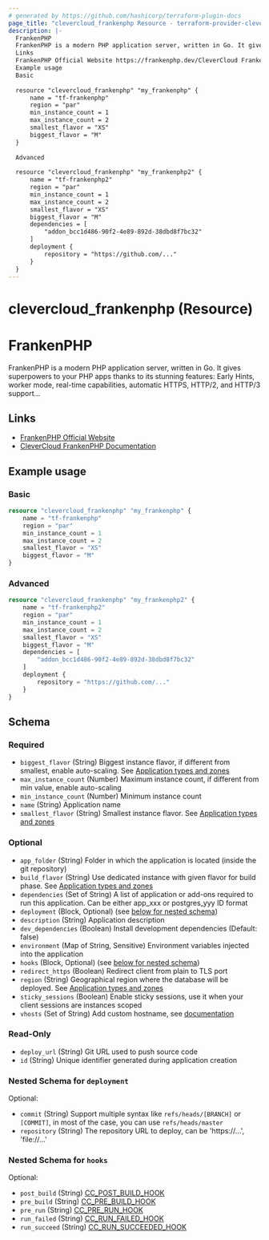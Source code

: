 ```yaml
---
# generated by https://github.com/hashicorp/terraform-plugin-docs
page_title: "clevercloud_frankenphp Resource - terraform-provider-clevercloud"
description: |-
  FrankenPHP
  FrankenPHP is a modern PHP application server, written in Go. It gives superpowers to your PHP apps thanks to its stunning features: Early Hints, worker mode, real-time capabilities, automatic HTTPS, HTTP/2, and HTTP/3 support...
  Links
  FrankenPHP Official Website https://frankenphp.dev/CleverCloud FrankenPHP Documentation https://www.clever.cloud/developers/doc/applications/frankenphp/
  Example usage
  Basic
  
  resource "clevercloud_frankenphp" "my_frankenphp" {
      name = "tf-frankenphp"
      region = "par"
      min_instance_count = 1
      max_instance_count = 2
      smallest_flavor = "XS"
      biggest_flavor = "M"
  }
  
  Advanced
  
  resource "clevercloud_frankenphp" "my_frankenphp2" {
      name = "tf-frankenphp2"
      region = "par"
      min_instance_count = 1
      max_instance_count = 2
      smallest_flavor = "XS"
      biggest_flavor = "M"
      dependencies = [
          "addon_bcc1d486-90f2-4e89-892d-38dbd8f7bc32"
      ]
      deployment {
          repository = "https://github.com/..."
      }
  }
---
```


# clevercloud_frankenphp (Resource)

# FrankenPHP

FrankenPHP is a modern PHP application server, written in Go. It gives superpowers to your PHP apps thanks to its stunning features: Early Hints, worker mode, real-time capabilities, automatic HTTPS, HTTP/2, and HTTP/3 support...

## Links

- [FrankenPHP Official Website](https://frankenphp.dev/)
- [CleverCloud FrankenPHP Documentation](https://www.clever.cloud/developers/doc/applications/frankenphp/)

## Example usage

### Basic

```terraform
resource "clevercloud_frankenphp" "my_frankenphp" {
    name = "tf-frankenphp"
    region = "par"
    min_instance_count = 1
    max_instance_count = 2
    smallest_flavor = "XS"
    biggest_flavor = "M"
}
```

### Advanced


```terraform
resource "clevercloud_frankenphp" "my_frankenphp2" {
    name = "tf-frankenphp2"
    region = "par"
    min_instance_count = 1
    max_instance_count = 2
    smallest_flavor = "XS"
    biggest_flavor = "M"
    dependencies = [
        "addon_bcc1d486-90f2-4e89-892d-38dbd8f7bc32"
    ]
    deployment {
        repository = "https://github.com/..."
    }
}
```



<!-- schema generated by tfplugindocs -->
## Schema

### Required

- `biggest_flavor` (String) Biggest instance flavor, if different from smallest, enable auto-scaling. See [Application types and zones](https://www.clever.cloud/developers/doc/reference/cli/#application-types-and-zones])
- `max_instance_count` (Number) Maximum instance count, if different from min value, enable auto-scaling
- `min_instance_count` (Number) Minimum instance count
- `name` (String) Application name
- `smallest_flavor` (String) Smallest instance flavor. See [Application types and zones](https://www.clever.cloud/developers/doc/reference/cli/#application-types-and-zones])

### Optional

- `app_folder` (String) Folder in which the application is located (inside the git repository)
- `build_flavor` (String) Use dedicated instance with given flavor for build phase. See [Application types and zones](https://www.clever.cloud/developers/doc/reference/cli/#application-types-and-zones)
- `dependencies` (Set of String) A list of application or add-ons required to run this application.
Can be either app_xxx or postgres_yyy ID format
- `deployment` (Block, Optional) (see [below for nested schema](#nestedblock--deployment))
- `description` (String) Application description
- `dev_dependencies` (Boolean) Install development dependencies (Default: false)
- `environment` (Map of String, Sensitive) Environment variables injected into the application
- `hooks` (Block, Optional) (see [below for nested schema](#nestedblock--hooks))
- `redirect_https` (Boolean) Redirect client from plain to TLS port
- `region` (String) Geographical region where the database will be deployed. See [Application types and zones](https://www.clever.cloud/developers/doc/reference/cli/#application-types-and-zones)
- `sticky_sessions` (Boolean) Enable sticky sessions, use it when your client sessions are instances scoped
- `vhosts` (Set of String) Add custom hostname, see [documentation](https://www.clever.cloud/developers/doc/administrate/domain-names/)

### Read-Only

- `deploy_url` (String) Git URL used to push source code
- `id` (String) Unique identifier generated during application creation

<a id="nestedblock--deployment"></a>
### Nested Schema for `deployment`

Optional:

- `commit` (String) Support multiple syntax like `refs/heads/[BRANCH]` or `[COMMIT]`, in most of the case, you can use `refs/heads/master`
- `repository` (String) The repository URL to deploy, can be 'https://...', 'file://...'


<a id="nestedblock--hooks"></a>
### Nested Schema for `hooks`

Optional:

- `post_build` (String) [CC_POST_BUILD_HOOK](https://www.clever.cloud/developers/doc/develop/build-hooks/#post-build)
- `pre_build` (String) [CC_PRE_BUILD_HOOK](https://www.clever.cloud/developers/doc/develop/build-hooks/#pre-build)
- `pre_run` (String) [CC_PRE_RUN_HOOK](https://www.clever.cloud/developers/doc/develop/build-hooks/#pre-run)
- `run_failed` (String) [CC_RUN_FAILED_HOOK](https://www.clever.cloud/developers/doc/develop/build-hooks/#run-successfail)
- `run_succeed` (String) [CC_RUN_SUCCEEDED_HOOK](https://www.clever.cloud/developers/doc/develop/build-hooks/#run-successfail)
